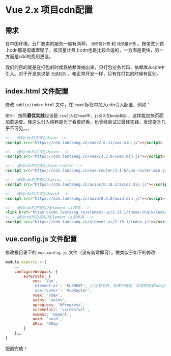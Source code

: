 # Vue 2.x 项目cdn配置

## 需求

在中国环境，云厂商卖的服务一般有两种， `按带宽计费` 和 `按流量计费` 。按带宽计费上cdn那是毋庸置疑了，按流量计费上cdn也是比较合适的，一方面是更快，另一方面是cdn的费用更低。

我们的目的就是在打包的时候将依赖库抽出来，只打包业务代码，依赖库从cdn中引入。对于开发来说是 `无感知的` ，和正常开发一样，只有在打包的时候有区别。

## index.html 文件配置

修改 `public/index.html` 文件，在 `head` 标签中加入cdn引入配置，例如：

`提示：` 按照**最佳实践**应该是 `css引入在head中，js引入在body最后` ，这样能加快页面加载速度。我这么引入纯粹是为了看着好看，也曾经尝试过最佳实践，发现提升几乎不可见。。。

``` html
<!-- 通过cdn的方式引入vue -->
<script src="https://cdn.lantsang.cn/vue/2.6.11/vue.min.js"></script>

<!-- 通过cdn的方式引入vuex -->
<script src="https://cdn.lantsang.cn/vuex/3.3.0/vuex.min.js"></script>

<!-- 通过cdn的方式引入vue-router -->
<script src="https://cdn.lantsang.cn/vue-router/3.1.6/vue-router.min.js"></script>

<!-- 通过cdn的方式引入axios -->
<script src="https://cdn.lantsang.cn/axios/0.19.2/axios.min.js"></script>

<!-- 通过cdn的方式引入uuid -->
<script src="https://cdn.lantsang.cn/uuid/8.3.0/uuid.min.js"></script>

<!-- 通过cdn的方式引入Element ui样式 -->
<link href="https://cdn.lantsang.cn/element-ui/2.13.1/theme-chalk/index.css" rel="stylesheet" />
<!-- 通过cdn的方式引入Element ui组件库 -->
<script src="https://cdn.lantsang.cn/element-ui/2.13.1/index.js"></script>
```

## vue.config.js 文件配置

修改根目录下的 `vue.config.js` 文件（没有新建即可），做类似于如下的修改

``` javascript
module.exports = {
    ……
    configureWebpack: {
        externals: {
            vue: 'Vue',
            'element-ui': 'ELEMENT', //注意名称，如果不确定，去官网或者Google查看应该写成什么。
            'vue-router': 'VueRouter',
            vuex: 'Vuex',
            axios: 'axios',
            nprogress: 'NProgress',
            screenfull: 'screenfull',
            moment: 'moment',
            uuid: 'uuid',
            AMap: 'AMap'
        }
    }……
}
```

配置完成！
